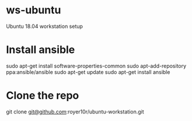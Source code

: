 # ws-ubuntu
Ubuntu 18.04 workstation setup

# Install ansible
sudo apt-get install software-properties-common
sudo apt-add-repository ppa:ansible/ansible
sudo apt-get update
sudo apt-get install ansible

# Clone the repo
git clone git@github.com:royer10r/ubuntu-workstation.git

